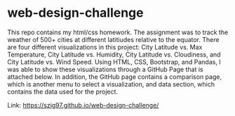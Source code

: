 # web-design-challenge
This repo contains my html/css homework. The assignment was to track the weather of 500+ cities at different latitiudes relative to the equator. There are four different visualizations in this project: City Latitude vs. Max Temperature, City Latitude vs. Humidity, City Latitude vs. Cloudiness, and City Latitude vs. Wind Speed. Using HTML, CSS, Bootstrap, and Pandas, I was able to show these visualizations through a GitHub Page that is attached below. In addition, the GitHub page contains a comparison page, which is another menu to select a visualization, and data section, which contains the data used for the project.

Link: https://szig97.github.io/web-design-challenge/
